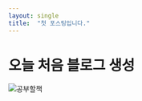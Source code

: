 ```yaml
---
layout: single
title:  "첫 포스팅입니다."
---
```


# 오늘 처음 블로그 생성

![공부할책](./../images/2021-12-20-book.jpg)
